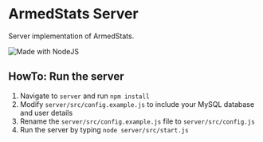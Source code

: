 # ArmedStats Server
Server implementation of ArmedStats.

![Made with NodeJS](https://img.shields.io/badge/Made%20With-NodeJS-green?style=for-the-badge)

## HowTo: Run the server
1. Navigate to `server` and run `npm install`
2. Modify `server/src/config.example.js` to include your MySQL database and user details
3. Rename the `server/src/config.example.js` file to `server/src/config.js`
4. Run the server by typing `node server/src/start.js`
